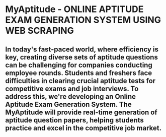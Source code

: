 # MyAptitude - ONLINE APTITUDE EXAM GENERATION SYSTEM USING WEB SCRAPING

## In today's fast-paced world, where efficiency is key, creating diverse sets of aptitude questions can be challenging for companies conducting employee rounds. Students and freshers face difficulties in clearing crucial aptitude tests for competitive exams and job interviews. To address this, we're developing an Online Aptitude Exam Generation System. The MyAptitude will provide real-time generation of aptitude question papers, helping students practice and excel in the competitive job market.


